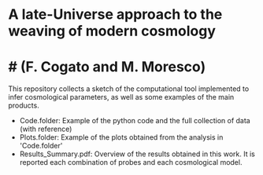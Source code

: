 # A late-Universe approach to the weaving of modern cosmology 
# # (F. Cogato and M. Moresco)

This repository collects a sketch of the computational tool implemented to infer cosmological parameters, as well as some examples of the main products.

  - Code.folder: Example of the python code and the full collection of data (with reference)
  - Plots.folder: Example of the plots obtained from the analysis in 'Code.folder'
  - Results_Summary.pdf: Overview of the results obtained in this work. It is reported each combination of probes and each cosmological model. 
